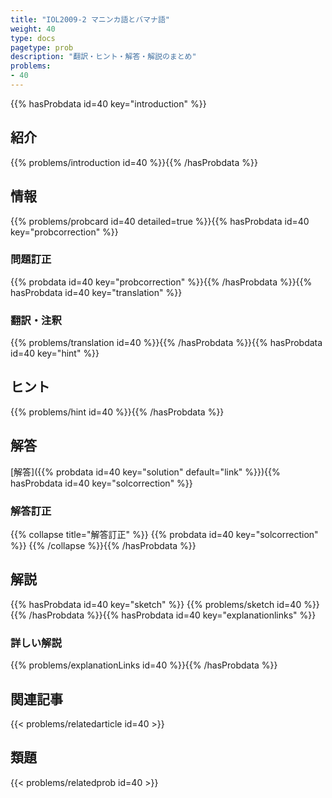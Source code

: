 ```yaml
---
title: "IOL2009-2 マニンカ語とバマナ語"
weight: 40
type: docs
pagetype: prob
description: "翻訳・ヒント・解答・解説のまとめ"
problems: 
- 40
---
```


{{% hasProbdata id=40 key="introduction" %}}

## 紹介

{{% problems/introduction id=40 %}}{{% /hasProbdata %}}

## 情報

{{% problems/probcard id=40 detailed=true %}}{{% hasProbdata id=40 key="probcorrection" %}}

### 問題訂正

{{% probdata id=40 key="probcorrection" %}}{{% /hasProbdata %}}{{% hasProbdata id=40 key="translation" %}}

### 翻訳・注釈

{{% problems/translation id=40 %}}{{% /hasProbdata %}}{{% hasProbdata id=40 key="hint" %}}

## ヒント

{{% problems/hint id=40 %}}{{% /hasProbdata %}}

## 解答

[解答]({{% probdata id=40 key="solution" default="link" %}}){{% hasProbdata id=40 key="solcorrection" %}}

### 解答訂正

{{% collapse title="解答訂正" %}}
{{% probdata id=40 key="solcorrection" %}}
{{% /collapse %}}{{% /hasProbdata %}}

## 解説

{{% hasProbdata id=40 key="sketch" %}}
{{% problems/sketch id=40 %}}
{{% /hasProbdata %}}{{% hasProbdata id=40 key="explanationlinks" %}}

### 詳しい解説

{{% problems/explanationLinks id=40 %}}{{% /hasProbdata %}}

## 関連記事

{{< problems/relatedarticle id=40 >}}

## 類題

{{< problems/relatedprob id=40 >}}
